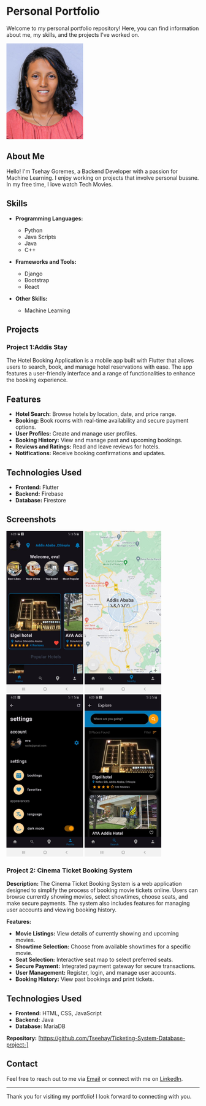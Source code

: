 # Personal Portfolio

Welcome to my personal portfolio repository! Here, you can find information about me, my skills, and the projects I've worked on. 

<img src="image/tse.jpg" alt="Profile Picture" width="200"/>

## About Me

Hello! I'm Tsehay Goremes, a Backend Developer with a passion for Machine Learning. I enjoy working on projects that involve personal bussne. In my free time, I love watch Tech Movies.

## Skills

- **Programming Languages:**
  - Python
  - Java Scripts
  - Java
  - C++

- **Frameworks and Tools:**
  - Django
  - Bootstrap
  - React

- **Other Skills:**
  - Machine Learning
    

## Projects

### Project 1:Addis Stay
The Hotel Booking Application is a mobile app built with Flutter that allows users to search, book, and manage hotel reservations with ease. The app features a user-friendly interface and a range of functionalities to enhance the booking experience.

## Features

- **Hotel Search:** Browse hotels by location, date, and price range.
- **Booking:** Book rooms with real-time availability and secure payment options.
- **User Profiles:** Create and manage user profiles.
- **Booking History:** View and manage past and upcoming bookings.
- **Reviews and Ratings:** Read and leave reviews for hotels.
- **Notifications:** Receive booking confirmations and updates.

## Technologies Used

- **Frontend:** Flutter
- **Backend:** Firebase
- **Database:** Firestore

## Screenshots
<img src="image/home.jpg" alt="Home Picture" width="200"/>                    <img src="image/Nearby_Map.jpg" alt="Map Picture" width="200"/>                  <img src="image/setting.jpg" alt="Setting Picture" width="200"/>                   <img src="image/search.jpg" alt="search Picture" width="200"/>


### Project 2: Cinema Ticket Booking System

**Description:**
The Cinema Ticket Booking System is a web application designed to simplify the process of booking movie tickets online. Users can browse currently showing movies, select showtimes, choose seats, and make secure payments. The system also includes features for managing user accounts and viewing booking history.

**Features:**
- **Movie Listings:** View details of currently showing and upcoming movies.
- **Showtime Selection:** Choose from available showtimes for a specific movie.
- **Seat Selection:** Interactive seat map to select preferred seats.
- **Secure Payment:** Integrated payment gateway for secure transactions.
- **User Management:** Register, login, and manage user accounts.
- **Booking History:** View past bookings and print tickets.

## Technologies Used

- **Frontend:** HTML, CSS, JavaScript
- **Backend:** Java
- **Database:** MariaDB

**Repository:** [https://github.com/Tseehay/Ticketing-System-Database-project-]

## Contact

Feel free to reach out to me via [Email](mailto:ttsehay499@gmail.com) or connect with me on [LinkedIn](https://www.linkedin.com/in/tsehay-goremes-934b16222/).

---

Thank you for visiting my portfolio! I look forward to connecting with you.
